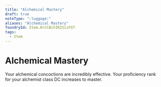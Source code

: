 ```yaml
---
title: "Alchemical Mastery"
draft: true
noteType: ":luggage:"
aliases: "Alchemical Mastery"
foundryId: Item.0rnlBihIR2SizFGT
tags:
  - Item
---
```


# Alchemical Mastery

Your alchemical concoctions are incredibly effective. Your proficiency rank for your alchemist class DC increases to master.
